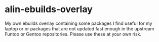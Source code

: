 alin-ebuilds-overlay
====================
My own ebuilds overlay containing some packages I find useful for my laptop or  or packages that are not updated fast enough in the upstream Funtoo or Gentoo repositories. Please use these at your own risk.
